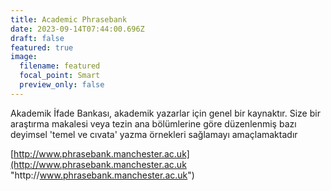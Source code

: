 ```yaml
---
title: Academic Phrasebank
date: 2023-09-14T07:44:00.696Z
draft: false
featured: true
image:
  filename: featured
  focal_point: Smart
  preview_only: false
---
```

Akademik İfade Bankası, akademik yazarlar için genel bir kaynaktır. Size bir araştırma makalesi veya tezin ana bölümlerine göre düzenlenmiş bazı deyimsel 'temel ve cıvata' yazma örnekleri sağlamayı amaçlamaktadır

[http://www.phrasebank.manchester.ac.uk](http://www.phrasebank.manchester.ac.uk "http\://www.phrasebank.manchester.ac.uk")
